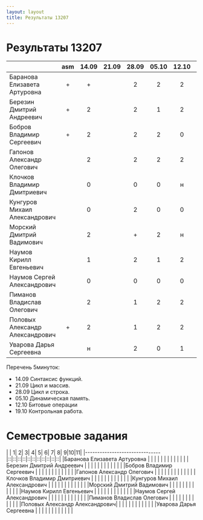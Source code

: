 ```yaml
---
layout: layout
title: Результаты 13207
---
```


Результаты 13207
================
|                               |asm|14.09|21.09|28.09|05.10|12.10|пропуски|
|-------------------------------|:-:|:---:|:---:|:---:|:---:|:---:|:------:|
|Баранова Елизавета Артуровна   | + |  +  |     |  2  |  2  |  2  |        | 
|Березин Дмитрий Андреевич      | + |  2  |     |  2  |  1  |  2  |   1    |
|Бобров Владимир Сергеевич      | + |  2  |     |  2  |  2  |  0  |        |
|Гапонов Александр Олегович     |   |  2  |     |  2  |  2  |  2  |        |
|Клочков Владимир Дмитриевич    |   |  0  |     |  0  |  0  |  н  |        |
|Кунгуров Михаил Александрович  |   |  0  |     |  2  |  0  |  0  |        |
|Морский Дмитрий Вадимович      |   |  2  |     |  +  |  2  |  н  |        |
|Наумов Кирилл Евгеньевич       |   |  1  |     |  2  |  1  |  2  |        |
|Наумов Сергей Александрович    |   |  0  |     |  0  |  0  |  0  |        |
|Пиманов Владислав Олегович     |   |  2  |     |  1  |  2  |  2  |        |
|Половых Александр Александрович| + |  2  |     |  1  |  2  |  2  |        |
|Уварова Дарья Сергеевна        |   |  н  |     |  2  |  0  |  1  |        |

Перечень 5минуток:
 
  - 14.09 Синтаксис функций.
  - 21.09 Цикл и массив.
  - 28.09 Цикл и строка.
  - 05.10 Динамическая память.
  - 12.10 Битовые операции
  - 19.10 Контрольная работа. 


Семестровые задания
===================
|                               | 1| 2| 3| 4| 5| 6| 7| 8| 9|10|11| 
|-------------------------------|::|::|::|::|::|::|::|::|::|::|::|
|Баранова Елизавета Артуровна   |  |  |  |  |  |  |  |  |  |  |  |
|Березин Дмитрий Андреевич      |  |  |  |  |  |  |  |  |  |  |  |
|Бобров Владимир Сергеевич      |  |  |  |  |  |  |  |  |  |  |  |
|Гапонов Александр Олегович     |  |  |  |  |  |  |  |  |  |  |  |
|Клочков Владимир Дмитриевич    |  |  |  |  |  |  |  |  |  |  |  |
|Кунгуров Михаил Александрович  |  |  |  |  |  |  |  |  |  |  |  |
|Морский Дмитрий Вадимович      |  |  |  |  |  |  |  |  |  |  |  |
|Наумов Кирилл Евгеньевич       |  |  |  |  |  |  |  |  |  |  |  |
|Наумов Сергей Александрович    |  |  |  |  |  |  |  |  |  |  |  |
|Пиманов Владислав Олегович     |  |  |  |  |  |  |  |  |  |  |  |
|Половых Александр Александрович|  |  |  |  |  |  |  |  |  |  |  |
|Уварова Дарья Сергеевна        |  |  |  |  |  |  |  |  |  |  |  |

